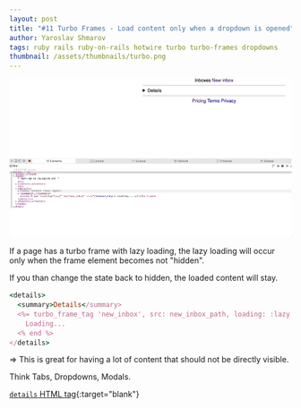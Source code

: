 ```yaml
---
layout: post
title: "#11 Turbo Frames - Load content only when a dropdown is opened"
author: Yaroslav Shmarov
tags: ruby rails ruby-on-rails hotwire turbo turbo-frames dropdowns
thumbnail: /assets/thumbnails/turbo.png
---
```


![details-turbo-eager-loading](/assets/images/details-turbo-eager-loading.gif)

If a page has a turbo frame with lazy loading, the lazy loading will occur only when the frame element becomes not "hidden".

If you than change the state back to hidden, the loaded content will stay.

```ruby
<details>
  <summary>Details</summary>
  <%= turbo_frame_tag 'new_inbox', src: new_inbox_path, loading: :lazy do %>
    Loading...
  <% end %>
</details>
```

=> This is great for having a lot of content that should not be directly visible. 

Think Tabs, Dropdowns, Modals.

[`details` HTML tag](https://developer.mozilla.org/en-US/docs/Web/HTML/Element/details){:target="blank"}
